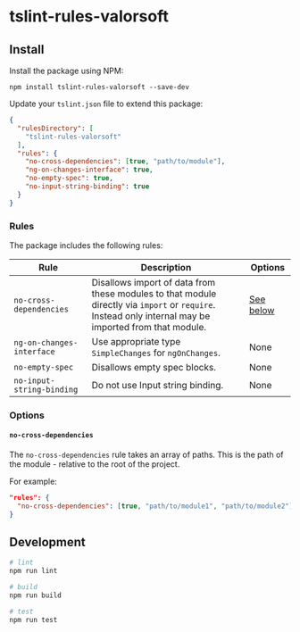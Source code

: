 # tslint-rules-valorsoft

## Install

Install the package using NPM:

    npm install tslint-rules-valorsoft --save-dev

Update your `tslint.json` file to extend this package:

```json
{
  "rulesDirectory": [
    "tslint-rules-valorsoft"
  ],
  "rules": {
    "no-cross-dependencies": [true, "path/to/module"],
    "ng-on-changes-interface": true,
    "no-empty-spec": true,
    "no-input-string-binding": true
  }
}
```

### Rules

The package includes the following rules:

| Rule | Description | Options |
| --- | --- | --- |
| `no-cross-dependencies` | Disallows import of data from these modules to that module directly via `import` or `require`. <br/> Instead only internal may be imported from that module. | [See below](#no-cross-dependencies) |
| `ng-on-changes-interface` | Use appropriate type `SimpleChanges` for `ngOnChanges`. | None |
| `no-empty-spec` | Disallows empty spec blocks. | None |
| `no-input-string-binding` | Do not use Input string binding. | None |



### Options
<a name="no-cross-dependencies"></a>
#### `no-cross-dependencies`

The `no-cross-dependencies` rule takes an array of paths. This is the path of the module - relative to the root of the project.

For example:

```json
"rules": {
  "no-cross-dependencies": [true, "path/to/module1", "path/to/module2"]
}
```

## Development

```sh
# lint
npm run lint

# build
npm run build

# test
npm run test
```
